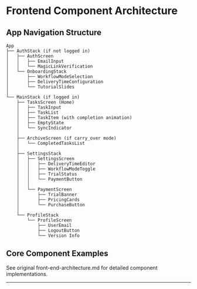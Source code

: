 # Frontend Component Architecture

## App Navigation Structure

```
App
├── AuthStack (if not logged in)
│   ├── AuthScreen
│   │   ├── EmailInput
│   │   └── MagicLinkVerification
│   └── OnboardingStack
│       ├── WorkflowModeSelection
│       ├── DeliveryTimeConfiguration
│       └── TutorialSlides
│
└── MainStack (if logged in)
    ├── TasksScreen (Home)
    │   ├── TaskInput
    │   ├── TaskList
    │   ├── TaskItem (with completion animation)
    │   ├── EmptyState
    │   └── SyncIndicator
    │
    ├── ArchiveScreen (if carry_over mode)
    │   └── CompletedTasksList
    │
    ├── SettingsStack
    │   ├── SettingsScreen
    │   │   ├── DeliveryTimeEditor
    │   │   ├── WorkflowModeToggle
    │   │   ├── TrialStatus
    │   │   └── PaymentButton
    │   │
    │   └── PaymentScreen
    │       ├── TrialBanner
    │       ├── PricingCards
    │       └── PurchaseButton
    │
    └── ProfileStack
        └── ProfileScreen
            ├── UserEmail
            ├── LogoutButton
            └── Version Info
```

## Core Component Examples

See original front-end-architecture.md for detailed component implementations.

---
